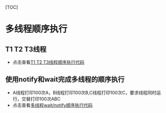 [TOC]

# 多线程顺序执行

## T1 T2 T3线程

* 点击查看[T1 T2 T3线程顺序执行代码][1]

## 使用notify和wait完成多线程的顺序执行

* A线程打印100次A，B线程打印100次B,C线程打印100次C，要求线程同时运行，交替打印100次ABC 
* 点击查看[多线程wait/notify顺序执行代码][2]

[1]: cite/T1T2T3顺序执行代码.md
[2]: cite/多线程waitnotify顺序执行代码.md